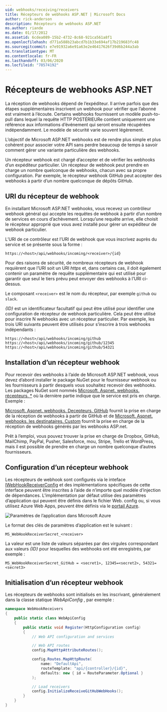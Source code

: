 ```yaml
---
uid: webhooks/receiving/receivers
title: Récepteurs de webhooks ASP.NET | Microsoft Docs
author: rick-anderson
description: Récepteurs de webhooks ASP.NET
ms.author: riande
ms.date: 01/17/2012
ms.assetid: 6cdea089-15b2-4732-8c68-921ca561a8f1
ms.openlocfilehash: d771a588b23abcd7b1b33e694af17b219683fc48
ms.sourcegitcommit: e7e91932a6e91a63e2e46417626f39d6b244a3ab
ms.translationtype: MT
ms.contentlocale: fr-FR
ms.lasthandoff: 03/06/2020
ms.locfileid: "78574192"
---
```

# <a name="aspnet-webhooks-receivers"></a>Récepteurs de webhooks ASP.NET

La réception de webhooks dépend de l’expéditeur. Il arrive parfois que des étapes supplémentaires inscrivent un webhook pour vérifier que l’abonné est vraiment à l’écoute. Certains webhooks fournissent un modèle push-to-pull dans lequel la requête HTTP POSTÉRIEURe contient uniquement une référence aux informations d’événement qui seront ensuite récupérées indépendamment. Le modèle de sécurité varie souvent légèrement.

L’objectif de Microsoft ASP.NET webhooks est de rendre plus simple et plus cohérent pour associer votre API sans perdre beaucoup de temps à savoir comment gérer une variante particulière des webhooks.

Un récepteur webhook est chargé d’accepter et de vérifier les webhooks d’un expéditeur particulier. Un récepteur de webhook peut prendre en charge un nombre quelconque de webhooks, chacun avec sa propre configuration. Par exemple, le récepteur webhook GitHub peut accepter des webhooks à partir d’un nombre quelconque de dépôts GitHub.

## <a name="webhook-receiver-uris"></a>URI du récepteur de webhook

En installant Microsoft ASP.NET webhooks, vous recevez un contrôleur webhook général qui accepte les requêtes de webhook à partir d’un nombre de services en cours d’achèvement. Lorsqu’une requête arrive, elle choisit le récepteur approprié que vous avez installé pour gérer un expéditeur de webhook particulier.

L’URI de ce contrôleur est l’URI de webhook que vous inscrivez auprès du service et se présente sous la forme :

```
https://<host>/api/webhooks/incoming/<receiver>/{id}
```

Pour des raisons de sécurité, de nombreux récepteurs de webhook requièrent que l’URI soit un URI *https* et, dans certains cas, il doit également contenir un paramètre de requête supplémentaire qui est utilisé pour garantir que seul le tiers prévu peut envoyer des webhooks à l’URI ci-dessus.

Le composant `<receiver>` est le nom du récepteur, par exemple `github` ou `slack`.

*{ID}* est un identificateur facultatif qui peut être utilisé pour identifier une configuration de récepteur de webhook particulière. Cela peut être utilisé pour inscrire N webhooks avec un récepteur particulier. Par exemple, les trois URI suivants peuvent être utilisés pour s’inscrire à trois webhooks indépendants :

```
https://<host>/api/webhooks/incoming/github
https://<host>/api/webhooks/incoming/github/12345
https://<host>/api/webhooks/incoming/github/54321
```

## <a name="installing-a-webhook-receiver"></a>Installation d’un récepteur webhook

Pour recevoir des webhooks à l’aide de Microsoft ASP.NET webhook, vous devez d’abord installer le package NuGet pour le fournisseur webhook ou les fournisseurs à partir desquels vous souhaitez recevoir des webhooks. Les packages NuGet sont nommés [Microsoft. Aspnet. webhooks. récepteurs. *](https://www.nuget.org/packages?q=Microsoft.AspNet.WebHooks.Receivers) où la dernière partie indique que le service est pris en charge. Exemple :

[Microsoft. Aspnet. webhooks. Decepteurs. GitHub](https://www.nuget.org/packages?q=Microsoft.AspNet.WebHooks.Receivers.GitHub) fournit la prise en charge de la réception de webhooks à partir de GitHub et de [Microsoft. Aspnet. webhooks. les destinataires. Custom](https://www.nuget.org/packages?q=Microsoft.AspNet.WebHooks.Receivers.Custom) fournit la prise en charge de la réception de webhooks générés par les webhooks ASP.net.

Prêt à l’emploi, vous pouvez trouver la prise en charge de Dropbox, GitHub, MailChimp, PayPal, Pusher, Salesforce, mou, Stripe, Trello et WordPress, mais il est possible de prendre en charge un nombre quelconque d’autres fournisseurs.

## <a name="configuring-a-webhook-receiver"></a>Configuration d’un récepteur webhook

Les récepteurs de webhook sont configurés via le inteface [IWebHookReceiverConfig](https://github.com/aspnet/WebHooks/blob/master/src/Microsoft.AspNet.WebHooks.Receivers/WebHooks/IWebHookReceiverConfig.cs) et des implémentations spécifiques de cette interface peuvent être inscrites à l’aide de n’importe quel modèle d’injection de dépendances. L’implémentation par défaut utilise des paramètres d’application qui peuvent être définis dans le fichier Web. config ou, si vous utilisez Azure Web Apps, peuvent être définis via le [portail Azure](https://portal.azure.com/).

![Paramètres de l’application dans Microsoft Azure](_static/AzureAppSettings.png)

Le format des clés de paramètres d’application est le suivant :

```
MS_WebHookReceiverSecret_<receiver>
```

La valeur est une liste de valeurs séparées par des virgules correspondant aux valeurs *{ID}* pour lesquelles des webhooks ont été enregistrés, par exemple :

```
MS_WebHookReceiverSecret_GitHub = <secret1>, 12345=<secret2>, 54321=<secret3>
```

## <a name="initializing-a-webhook-receiver"></a>Initialisation d’un récepteur webhook

Les récepteurs de webhooks sont initialisés en les inscrivant, généralement dans la classe statique *WebApiConfig* , par exemple :

```csharp
namespace WebHookReceivers
{
    public static class WebApiConfig
    {
        public static void Register(HttpConfiguration config)
        {
            // Web API configuration and services

            // Web API routes
            config.MapHttpAttributeRoutes();

            config.Routes.MapHttpRoute(
                name: "DefaultApi",
                routeTemplate: "api/{controller}/{id}",
                defaults: new { id = RouteParameter.Optional }
            );

            // Load receivers
            config.InitializeReceiveGitHubWebHooks();
        }
    }
}
```
